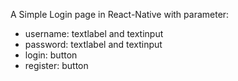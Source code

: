 A Simple Login page in React-Native with parameter:
- username: textlabel and textinput
- password: textlabel and textinput
- login: button
- register: button